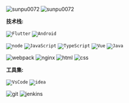<p><img align="left" src="https://github-readme-stats.vercel.app/api/top-langs/?username=sunpu007&layout=compact&hide=html" alt="sunpu0072" /></p>
<p><img align="center" src="https://github-readme-stats.vercel.app/api?username=sunpu007&show_icons=true" alt="sunpu0072" /></p>

**技术栈:**

<code>![Flutter](https://img.shields.io/badge/Flutter-02569B?style=flat-square&logo=flutter&logoColor=white)</code>
<code>![Android](https://img.shields.io/badge/Android-3DDC84?style=flat-square&logo=android&logoColor=white)</code>

<code>![node](https://img.shields.io/badge/Node.js-339933?style=flat-square&logo=nodedotjs&logoColor=white)</code>
<code>![JavaScript](https://img.shields.io/badge/-JavaScript-f7e018?style=flat-square&logo=javascript&logoColor=white)</code>
<code>![TypeScript](https://img.shields.io/badge/TypeScript-007ACC?style=flat-square&logo=typescript&logoColor=white)</code>
<code>![Vue](https://img.shields.io/badge/Vue-ffffff?style=flat-square&logo=vuedotjs&logoColor=4FC08D)</code>
<code>![Java](https://img.shields.io/badge/Java-ED8B00?style=flat-square&logo=openjdk&logoColor=white)</code>

![webpack](https://img.shields.io/badge/Webpack-8DD6F9?style=flat-square&logo=Webpack&logoColor=white)
![nginx](https://img.shields.io/badge/Nginx-009639?style=flat-square&logo=nginx&logoColor=white)
![html](https://img.shields.io/badge/HTML-E34F26?style=flat-square&logo=html5&logoColor=white)
![css](https://img.shields.io/badge/CSS-1572B6?style=flat-square&logo=css3&logoColor=white)

**工具集:**

<code>![VsCode](https://img.shields.io/badge/Visual_Studio_Code-0078D4?style=flat-square&logo=visual%20studio%20code&logoColor=white)</code>
<code>![idea](https://img.shields.io/badge/Intellij%20Idea-000?logo=intellij-idea&style=flat-square&logoColor=white)</code>

![git](https://img.shields.io/badge/GIT-E44C30?style=flat-square&logo=git&logoColor=white)
![jenkins](https://img.shields.io/badge/Jenkins-D24939?style=flat-square&logo=Jenkins&logoColor=white)
